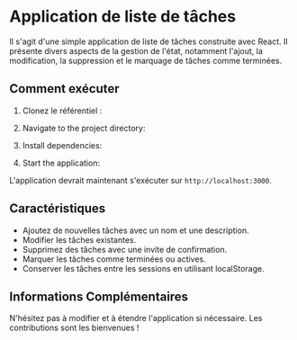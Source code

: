 

# Application de liste de tâches

Il s'agit d'une simple application de liste de tâches construite avec React. Il présente divers aspects de la gestion de l'état, notamment l'ajout, la modification, la suppression et le marquage de tâches comme terminées.

## Comment exécuter

1. Clonez le référentiel :

2. Navigate to the project directory:

3. Install dependencies:

4. Start the application:

L'application devrait maintenant s'exécuter sur `http://localhost:3000`.

## Caractéristiques

- Ajoutez de nouvelles tâches avec un nom et une description.
- Modifier les tâches existantes.
- Supprimez des tâches avec une invite de confirmation.
- Marquer les tâches comme terminées ou actives.
- Conserver les tâches entre les sessions en utilisant localStorage.

## Informations Complémentaires

N'hésitez pas à modifier et à étendre l'application si nécessaire. Les contributions sont les bienvenues !
